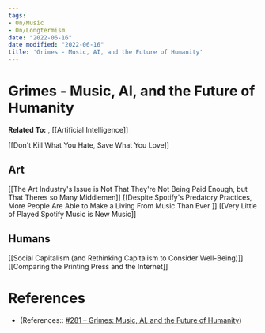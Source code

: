 ```yaml
---
tags:
- On/Music
- On/Longtermism
date: "2022-06-16"
date modified: "2022-06-16"
title: 'Grimes - Music, AI, and the Future of Humanity'
---
```


# Grimes - Music, AI, and the Future of Humanity
**Related To:** , [[Artificial Intelligence]]

[[Don't Kill What You Hate, Save What You Love]]

## Art
[[The Art Industry's Issue is Not That They're Not Being Paid Enough, but That Theres so Many Middlemen]]
[[Despite Spotify's Predatory Practices, More People Are Able to Make a Living From Music Than Ever ]]
[[Very Little of Played Spotify Music is New Music]]

## Humans
[[Social Capitalism (and Rethinking Capitalism to Consider Well-Being)]]
[[Comparing the Printing Press and the Internet]]

# References
- (References:: [#281 – Grimes: Music, AI, and the Future of Humanity](https://pca.st/6l020so6))
